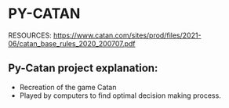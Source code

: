 # PY-CATAN
RESOURCES:
https://www.catan.com/sites/prod/files/2021-06/catan_base_rules_2020_200707.pdf

## Py-Catan project explanation:
- Recreation of the game Catan
- Played by computers to find optimal decision making process.